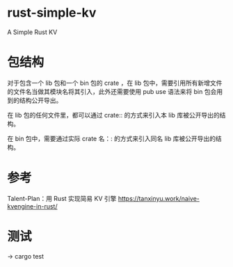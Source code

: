# rust-simple-kv
A Simple Rust KV


# 包结构
对于包含一个 lib 包和一个 bin 包的 crate ，在 lib 包中，需要引用所有新增文件的文件名当做其模块名将其引入，此外还需要使用 pub use 语法来将 bin 包会用到的结构公开导出。

在 lib 包的任何文件里，都可以通过 crate:: 的方式来引入本 lib 库被公开导出的结构。

在 bin 包中，需要通过实际 crate 名：: 的方式来引入同名 lib 库被公开导出的结构。


# 参考
Talent-Plan：用 Rust 实现简易 KV 引擎 
https://tanxinyu.work/naive-kvengine-in-rust/


# 测试
-> cargo test